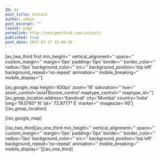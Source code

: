 ```yaml
---
ID: 61
post_title: Contact
author: admin
post_excerpt: ""
layout: page
permalink: http://nextgenithub.com/contact/
published: true
post_date: 2017-07-17 15:40:10
---
```

[av_two_third first min_height='' vertical_alignment='' space='' custom_margin='' margin='0px' padding='0px' border='' border_color='' radius='0px' background_color='' src='' background_position='top left' background_repeat='no-repeat' animation='' mobile_breaking='' mobile_display='']

[av_google_map height='400px' zoom='16' saturation='' hue='' zoom_control='aviaTBzoom_control' maptype_control='' maptype_id='']
[av_gmap_location address='Kandivali' city='Mumbai' country='India' long='19.0760° N' lat=' 72.8777° E' marker='' imagesize='40'][/av_gmap_location]

[/av_google_map]

[/av_two_third][av_one_third min_height='' vertical_alignment='' space='' custom_margin='' margin='0px' padding='0px' border='' border_color='' radius='0px' background_color='' src='' background_position='top left' background_repeat='no-repeat' animation='' mobile_breaking='' mobile_display=''][/av_one_third]